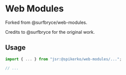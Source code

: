 # Web Modules

Forked from @surfbryce/web-modules.

Credits to @surfbryce for the original work.

## Usage
```js
import { ... } from "jsr:@spikerko/web-modules/...";

// ...
```